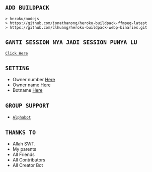 

## `ADD BUILDPACK`

```
> heroku/nodejs
> https://github.com/jonathanong/heroku-buildpack-ffmpeg-latest
> https://github.com/clhuang/heroku-buildpack-webp-binaries.git
```

## `GANTI SESSION NYA JADI SESSION PUNYA LU`

[`Click Here`](https://github.com/HZ-33/bot-11/blob/v11/session.json)

## `SETTING`

- Owner number [Here](https://github.com/zeeoneofc/Alphab0t11/blob/master/settings.json#L1)
- Owner name [Here](https://github.com/zeeoneofc/Alphab0t11/blob/master/settings.json#L1)
- Botname [Here](https://github.com/zeeoneofc/Alphab0t11/blob/master/settings.json#L1)


## ```GROUP SUPPORT```

- [`Alphabot`](https://chat.whatsapp.com/HKj01pUAcGrDEWfMaKbqMc)


## `THANKS TO`

- Allah SWT.
- My parents
- All Friends
- All Contributors
- All Creator Bot

